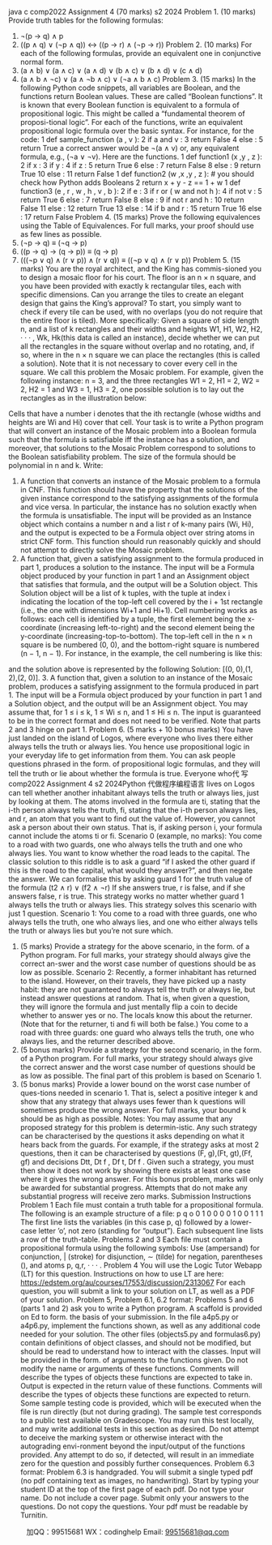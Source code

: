 java c
comp2022
Assignment 4 (70 marks)
s2 2024
Problem 1. (10 marks) Provide truth tables for the following formulas:
1. ¬(p → q) ∧ p
2. ((p ∧ q) ∨ (¬p ∧ q)) ↔ ((p → r) ∧ (¬p → r))
Problem 2. (10 marks) For each of the following formulas, provide an equivalent one in conjunctive normal form.
1. (a ∧ b) ∨ (a ∧ c) ∨ (a ∧ d) ∨ (b ∧ c) ∨ (b ∧ d) ∨ (c ∧ d)
2. (a ∧ b ∧ ¬c) ∨ (a ∧ ¬b ∧ c) ∨ (¬a ∧ b ∧ c)
Problem 3. (15 marks) In the following Python code snippets, all variables are Boolean, and the functions return Boolean values. These are called “Boolean functions”. It is known that every Boolean function is equivalent to a formula of propositional logic. This might be called a “fundamental theorem of proposi-tional logic”.
For each of the functions, write an equivalent propositional logic formula over the basic syntax.
For instance, for the code:
1 def sample_function (a , v ):
2 if a and v :
3 return False
4 else :
5 return True
a correct answer would be ¬(a ∧ v) or, any equivalent formula, e.g., (¬a ∨ ¬v).
Here are the functions.
1 def function1 (x ,y , z ):
2 if x :
3 if y :
4 if z :
5 return True
6 else :
7 return False
8 else :
9 return True
10 else :
11 return False
1 def function2 (w ,x ,y , z ): # you should check how Python adds Booleans
2 return x + y - z == 1 + w
1 def function3 (e , r , w , h , v , b ):
2 if e :
3 if r or ( w and not h ):
4 if not v :
5 return True
6 else :
7 return False
8 else :
9 if not r and h :
10 return False
11 else :
12 return True
13 else :
14 if b and r :
15 return True
16 else :
17 return False
Problem 4. (15 marks) Prove the following equivalences using the Table of Equivalences. For full marks, your proof should use as few lines as possible.
1. (¬p → q) ≡ (¬q → p)
2. ((p → q) → (q → p)) ≡ (q → p)
3. (((¬p ∨ q) ∧ (r ∨ p)) ∧ (r ∨ q)) ≡ ((¬p ∨ q) ∧ (r ∨ p))
Problem 5. (15 marks) You are the royal architect, and the King has commis-sioned you to design a mosaic floor for his court. The floor is an n × n square, and you have been provided with exactly k rectangular tiles, each with specific dimensions. Can you arrange the tiles to create an elegant design that gains the King’s approval? To start, you simply want to check if every tile can be used, with no overlaps (you do not require that the entire floor is tiled).
More specifically: Given a square of side length n, and a list of k rectangles and their widths and heights W1, H1, W2, H2, · · · , Wk, Hk(this data is called an instance), decide whether we can put all the rectangles in the square without overlap and no rotating, and, if so, where in the n × n square we can place the rectangles (this is called a solution). Note that it is not necessary to cover every cell in the square. We call this problem the Mosaic problem.
For example, given the following instance: n = 3, and the three rectangles W1 = 2, H1 = 2, W2 = 2, H2 = 1 and W3 = 1, H3 = 2, one possible solution is to lay out the rectangles as in the illustration below:

Cells that have a number i denotes that the ith rectangle (whose widths and heights are Wi and Hi) cover that cell.
Your task is to write a Python program that will convert an instance of the Mosaic problem into a Boolean formula such that the formula is satisfiable iff the instance has a solution, and moreover, that solutions to the Mosaic Problem correspond to solutions to the Boolean satisfiability problem. The size of the formula should be polynomial in n and k.
Write:
1. A function that converts an instance of the Mosaic problem to a formula in CNF. This function should have the property that the solutions of the given instance correspond to the satisfying assignments of the formula and vice versa. In particular, the instance has no solution exactly when the formula is unsatisfiable.
The input will be provided as an Instance object which contains a number n and a list r of k-many pairs (Wi, Hi), and the output is expected to be a Formula object over string atoms in strict CNF form.
This function should run reasonably quickly and should not attempt to directly solve the Mosaic problem.
2. A function that, given a satisfying assignment to the formula produced in part 1, produces a solution to the instance.
The input will be a Formula object produced by your function in part 1 and an Assignment object that satisfies that formula, and the output will be a Solution object. This Solution object will be a list of k tuples, with the tuple at index i indicating the location of the top-left cell covered by the i + 1st rectangle (i.e., the one with dimensions Wi+1 and Hi+1).
Cell numbering works as follows: each cell is identified by a tuple, the first element being the x-coordinate (increasing left-to-right) and the second element being the y-coordinate (increasing-top-to-bottom). The top-left cell in the n × n square is be numbered (0, 0), and the bottom-right square is numbered (n − 1, n − 1). For instance, in the example, the cell numbering is like this:

and the solution above is represented by the following Solution: [(0, 0),(1, 2),(2, 0)].
3. A function that, given a solution to an instance of the Mosaic problem, produces a satisfying assignment to the formula produced in part 1. The input will be a Formula object produced by your function in part 1 and a Solution object, and the output will be an Assignment object.
You may assume that, for 1 ≤ i ≤ k, 1 ≤ Wi ≤ n, and 1 ≤ Hi ≤ n. The input is guaranteed to be in the correct format and does not need to be verified.
Note that parts 2 and 3 hinge on part 1.
Problem 6. (5 marks + 10 bonus marks)
You have just landed on the island of Logos, where everyone who lives there either always tells the truth or always lies. You hence use propositional logic in your everyday life to get information from them. You can ask people questions phrased in the form. of propositional logic formulas, and they will tell the truth or lie about whether the formula is true. Everyone who代 写comp2022 Assignment 4 s2 2024Python
代做程序编程语言 lives on Logos can tell whether another inhabitant always tells the truth or always lies, just by looking at them.
The atoms involved in the formula are ti, stating that the i-th person always tells the truth, fi, stating that the i-th person always lies, and r, an atom that you want to find out the value of.
However, you cannot ask a person about their own status. That is, if asking person i, your formula cannot include the atoms ti or fi.
Scenario 0 (example, no marks):
You come to a road with two guards, one who always tells the truth and one who always lies. You want to know whether the road leads to the capital. The classic solution to this riddle is to ask a guard “if I asked the other guard if this is the road to the capital, what would they answer?”, and then negate the answer.
We can formalise this by asking guard 1 for the truth value of the formula
(t2 ∧ r) ∨ (f2 ∧ ¬r)
If she answers true, r is false, and if she answers false, r is true. This strategy works no matter whether guard 1 always tells the truth or always lies. This strategy solves this scenario with just 1 question.
Scenario 1:
You come to a road with three guards, one who always tells the truth, one who always lies, and one who either always tells the truth or always lies but you’re not sure which.
1. (5 marks) Provide a strategy for the above scenario, in the form. of a Python program. For full marks, your strategy should always give the correct an-swer and the worst case number of questions should be as low as possible.
Scenario 2:
Recently, a former inhabitant has returned to the island. However, on their travels, they have picked up a nasty habit: they are not guaranteed to always tell the truth or always lie, but instead answer questions at random. That is, when given a question, they will ignore the formula and just mentally flip a coin to decide whether to answer yes or no. The locals know this about the returner. (Note that for the returner, ti and fi will both be false.)
You come to a road with three guards: one guard who always tells the truth, one who always lies, and the returner described above.
2. (5 bonus marks) Provide a strategy for the second scenario, in the form. of a Python program. For full marks, your strategy should always give the correct answer and the worst case number of questions should be as low as possible.
The final part of this problem is based on Scenario 1.
3. (5 bonus marks) Provide a lower bound on the worst case number of ques-tions needed in scenario 1. That is, select a positive integer k and show that any strategy that always uses fewer than k questions will sometimes produce the wrong answer. For full marks, your bound k should be as high as possible.
Notes: You may assume that any proposed strategy for this problem is determin-istic. Any such strategy can be characterised by the questions it asks depending on what it hears back from the guards. For example, if the strategy asks at most 2 questions, then it can be characterised by questions (F, g),(Ft, gt),(Ff, gf) and decisions Dtt, Dt f , Df t, Df f . Given such a strategy, you must then show it does not work by showing there exists at least one case where it gives the wrong answer.
For this bonus problem, marks will only be awarded for substantial progress. Attempts that do not make any substantial progress will receive zero marks.
Submission Instructions
Problem 1
Each file must contain a truth table for a propositional formula.
The following is an example structure of a file:
p q o
0 1 0
0 0 0
1 0 0
1 1 1
The first line lists the variables (in this case p, q) followed by a lower-case letter ’o’, not zero (standing for “output”). Each subsequent line lists a row of the truth-table.
Problems 2 and 3
Each file must contain a propositional formula using the following symbols: Use  (ampersand) for conjunction, | (stroke) for disjunction, ∼ (tilde) for negation, parentheses (), and atoms p, q,r, · · · .
Problem 4
You will use the Logic Tutor Webapp (LT) for this question.
Instructions on how to use LT are here: https://edstem.org/au/courses/17553/discussion/2313067
For each question, you will submit a link to your solution on LT, as well as a PDF of your solution.
Problem 5, Problem 6.1, 6.2 format:
Problems 5 and 6 (parts 1 and 2) ask you to write a Python program. A scaffold is provided on Ed to form. the basis of your submission. In the file a4p5.py or a4p6.py, implement the functions shown, as well as any additional code needed for your solution. The other files (objects5.py and formulas6.py) contain definitions of object classes, and should not be modified, but should be read to understand how to interact with the classes.
Input will be provided in the form. of arguments to the functions given. Do not modify the name or arguments of these functions. Comments will describe the types of objects these functions are expected to take in. Output is expected in the return value of these functions. Comments will describe the types of objects these functions are expected to return.
Some sample testing code is provided, which will be executed when the file is run directly (but not during grading). The sample test corresponds to a public test available on Gradescope. You may run this test locally, and may write additional tests in this section as desired.
Do not attempt to deceive the marking system or otherwise interact with the autograding envi-ronment beyond the input/output of the functions provided. Any attempt to do so, if detected, will result in an immediate zero for the question and possibly further consequences.
Problem 6.3 format:
Problem 6.3 is handgraded. You will submit a single typed pdf (no pdf containing text as images, no handwriting). Start by typing your student ID at the top of the first page of each pdf. Do not type your name. Do not include a cover page. Submit only your answers to the questions. Do not copy the questions. Your pdf must be readable by Turnitin.





         
加QQ：99515681  WX：codinghelp  Email: 99515681@qq.com

